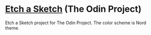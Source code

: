 # [Etch a Sketch](https://angelo.is-a.dev/etch-a-sketch) (The Odin Project)

Etch a Sketch project for The Odin Project. The color scheme is Nord theme.
